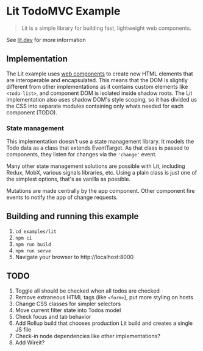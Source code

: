# Lit TodoMVC Example

> Lit is a simple library for building fast, lightweight web components.

See [lit.dev](https://lit.dev) for more information

## Implementation

The Lit example uses [web components](https://developer.mozilla.org/en-US/docs/Web/API/Web_components) to create new HTML elements that are interoperable and encapsulated. This means that the DOM is slightly different from other implementations as it contains custom elements like `<todo-list>`, and component DOM is isolated inside shadow roots. The Lit implementation also uses shadow DOM's style scoping, so it has divided us the CSS into separate modules containing only whats needed for each component (TODO).

### State management

This implementation doesn't use a state management library. It models the Todo data as a class that extends EventTarget. As that class is passed to components, they listen for changes via the `'change'` event.

Many other state management solutions are possible with Lit, including Redux, MobX, various signals libraries, etc. Using a plain class is just one of the simplest options, that's as vanilla as possible.

Mutations are made centrally by the app component. Other component fire events to notify the app of change requests.

## Building and running this example

1. `cd examples/lit`
2. `npm ci`
3. `npm run build`
4. `npm run serve`
5. Navigate your browser to http://localhost:8000

## TODO

1.  Toggle all should be checked when all todos are checked
2.  Remove extraneous HTML tags (like `<form>`), put more styling on hosts
3.  Change CSS classes for simpler selectors
4.  Move current filter state into Todos model
5.  Check focus and tab behavior
6.  Add Rollup build that chooses production Lit build and creates a single JS file
7.  Check-in node dependencies like other implementations?
8.  Add Wireit?
